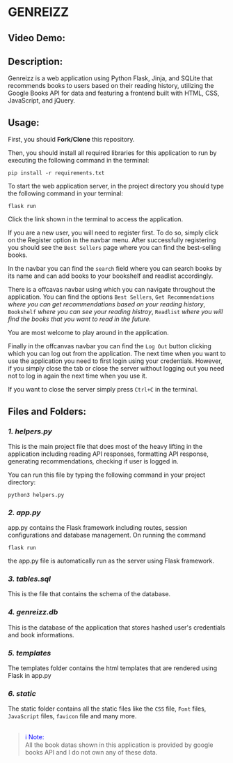 # GENREIZZ
## Video Demo:
## Description:
Genreizz is a web application using Python Flask, Jinja, and SQLite that recommends books to users based on their reading history, utilizing the Google Books API for data and featuring a frontend built with HTML, CSS, JavaScript, and jQuery.
## Usage:
First, you should **Fork/Clone** this repository.

Then, you should install all required libraries for this application to run by executing the following command in the terminal:

    pip install -r requirements.txt

To start the web application server, in the project directory you should type the following command in your terminal:

    flask run

Click the link shown in the terminal to access the application.

If you are a new user, you will need to register first. To do so, simply click on the Register option in the navbar menu. After successfully registering you should see the `Best Sellers` page where you can find the best-selling books.

In the navbar you can find the `search` field where you can search books by its name and can add books to your bookshelf and readlist accordingly.

There is a offcavas navbar using which you can navigate throughout the application. You can find the options `Best Sellers`, `Get Recommendations` _where you can get recommendations based on your reading history_, `Bookshelf` _where you can see your reading histroy_, `Readlist` _where you will find the books that you want to read in the future._

You are most welcome to play around in the application.

Finally in the offcanvas navbar you can find the `Log Out` button clicking which you can log out from the application. The next time when you want to use the application you need to first login using your credentials. However, if you simply close the tab or close the server without logging out you need not to log in again the next time when you use it.

If you want to close the server simply press `Ctrl+C` in the terminal.

## Files and Folders:

### ***1. helpers.py***
This is the main project file that does most of the heavy lifting in the application including reading API responses, formatting API response, generating recommendations, checking if user is logged in.

You can run this file by typing the following command in your project directory:

    python3 helpers.py

### ***2. app.py***
app.py contains the Flask framework including routes, session configurations and database management. On running the command

    flask run

the app.py file is automatically run as the server using Flask framework.

### ***3. tables.sql***
This is the file that contains the schema of the database.

### ***4. genreizz.db***
This is the database of the application that stores hashed user's credentials and book informations.

### ***5. templates***
The templates folder contains the html templates that are rendered using Flask in app.py

### ***6. static***
The static folder contains all the static files like the `CSS` file, `Font` files, `JavaScript` files, `favicon` file and many more.

##
> <span style="color:blue">ℹ️ Note:</span>  
> All the book datas shown in this application is provided by google books API and I do not own any of these data.
